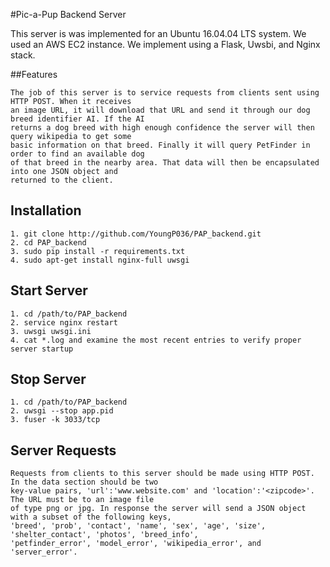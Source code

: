 #Pic-a-Pup Backend Server

This server is was implemented for an Ubuntu 16.04.04 LTS system. We used an AWS EC2 instance.
We implement using a Flask, Uwsbi, and Nginx stack.

##Features

	The job of this server is to service requests from clients sent using HTTP POST. When it receives
	an image URL, it will download that URL and send it through our dog breed identifier AI. If the AI
	returns a dog breed with high enough confidence the server will then query wikipedia to get some 
	basic information on that breed. Finally it will query PetFinder in order to find an available dog
	of that breed in the nearby area. That data will then be encapsulated into one JSON object and
	returned to the client.
	
## Installation

	1. git clone http://github.com/YoungP036/PAP_backend.git
	2. cd PAP_backend
	3. sudo pip install -r requirements.txt
	4. sudo apt-get install nginx-full uwsgi

## Start Server

	1. cd /path/to/PAP_backend
	2. service nginx restart
	3. uwsgi uwsgi.ini
	4. cat *.log and examine the most recent entries to verify proper server startup

## Stop Server

	1. cd /path/to/PAP_backend
	2. uwsgi --stop app.pid
	3. fuser -k 3033/tcp

## Server Requests

	Requests from clients to this server should be made using HTTP POST. In the data section should be two 
	key-value pairs, 'url':'www.website.com' and 'location':'<zipcode>'. The URL must be to an image file 
	of type png or jpg. In response the server will send a JSON object with a subset of the following keys, 
	'breed', 'prob', 'contact', 'name', 'sex', 'age', 'size', 'shelter_contact', 'photos', 'breed_info',
	'petfinder_error', 'model_error', 'wikipedia_error', and 'server_error'.
